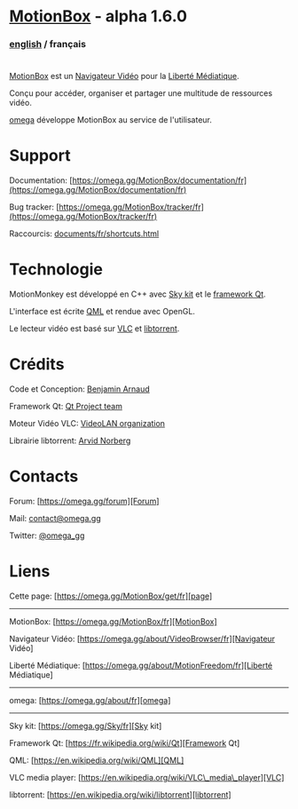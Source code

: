 # [MotionBox] - alpha 1.6.0

### [english](../../Readme.html) / français

#

[MotionBox] est un [Navigateur Vidéo] pour la [Liberté Médiatique].

Conçu pour accéder, organiser et partager une multitude de ressources vidéo.

[omega] développe MotionBox au service de l'utilisateur.


# Support

Documentation: [https://omega.gg/MotionBox/documentation/fr](https://omega.gg/MotionBox/documentation/fr)

Bug tracker: [https://omega.gg/MotionBox/tracker/fr](https://omega.gg/MotionBox/tracker/fr)

Raccourcis: [documents/fr/shortcuts.html](shortcuts.html)


# Technologie

MotionMonkey est développé en C++ avec [Sky kit] et le [framework Qt].

L'interface est écrite [QML] et rendue avec OpenGL.

Le lecteur vidéo est basé sur [VLC] et [libtorrent].


# Crédits

Code et Conception: [Benjamin Arnaud](https://bunjee.me/fr)

Framework Qt: [Qt Project team](https://www.qt.io)

Moteur Vidéo VLC: [VideoLAN organization](https://www.videolan.org)

Librairie libtorrent: [Arvid Norberg](https://www.libtorrent.org)


# Contacts

Forum: [https://omega.gg/forum][Forum]

Mail: [contact@omega.gg][Mail]

Twitter: [@omega_gg][Twitter]

[Forum]: https://omega.gg/forum

[Mail]: https://omega.gg/contact

[Twitter]: https://omega.gg/twitter


# Liens

Cette page: [https://omega.gg/MotionBox/get/fr][page]

[page]: https://omega.gg/MotionBox/get/fr

---

MotionBox: [https://omega.gg/MotionBox/fr][MotionBox]

Navigateur Vidéo: [https://omega.gg/about/VideoBrowser/fr][Navigateur Vidéo]

Liberté Médiatique: [https://omega.gg/about/MotionFreedom/fr][Liberté Médiatique]

[MotionBox]: https://omega.gg/MotionBox/fr

[Navigateur Vidéo]: https://omega.gg/about/VideoBrowser/fr

[Liberté Médiatique]: https://omega.gg/about/MotionFreedom/fr

---

omega: [https://omega.gg/about/fr][omega]

[omega]: https://omega.gg/about/fr

---

Sky kit: [https://omega.gg/Sky/fr][Sky kit]

Framework Qt: [https://fr.wikipedia.org/wiki/Qt][Framework Qt]

QML: [https://en.wikipedia.org/wiki/QML][QML]

VLC media player: [https://en.wikipedia.org/wiki/VLC\_media\_player][VLC]

libtorrent: [https://en.wikipedia.org/wiki/libtorrent][libtorrent]

[Sky kit]: https://omega.gg/Sky/fr

[Framework Qt]: https://fr.wikipedia.org/wiki/Qt

[QML]: https://en.wikipedia.org/wiki/QML

[VLC]: https://fr.wikipedia.org/wiki/VLC_media_player

[libtorrent]: https://en.wikipedia.org/wiki/libtorrent

